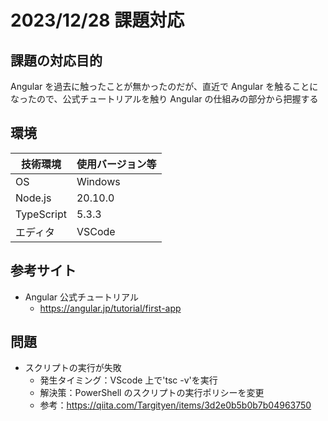 # 2023/12/28 課題対応

## 課題の対応目的

Angular を過去に触ったことが無かったのだが、直近で Angular を触ることになったので、公式チュートリアルを触り Angular の仕組みの部分から把握する

## 環境

| 技術環境   | 使用バージョン等 |
| ---------- | ---------------- |
| OS         | Windows          |
| Node.js    | 20.10.0          |
| TypeScript | 5.3.3            |
| エディタ   | VSCode           |

## 参考サイト

-   Angular 公式チュートリアル
    -   https://angular.jp/tutorial/first-app

## 問題

-   スクリプトの実行が失敗
    -   発生タイミング：VScode 上で'tsc -v'を実行
    -   解決策：PowerShell のスクリプトの実行ポリシーを変更
    -   参考：https://qiita.com/Targityen/items/3d2e0b5b0b7b04963750
